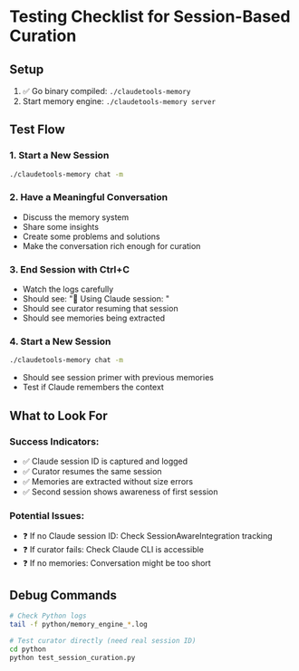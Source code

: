 # Testing Checklist for Session-Based Curation

## Setup
1. ✅ Go binary compiled: `./claudetools-memory`
2. Start memory engine: `./claudetools-memory server`

## Test Flow

### 1. Start a New Session
```bash
./claudetools-memory chat -m
```

### 2. Have a Meaningful Conversation
- Discuss the memory system
- Share some insights
- Create some problems and solutions
- Make the conversation rich enough for curation

### 3. End Session with Ctrl+C
- Watch the logs carefully
- Should see: "🔗 Using Claude session: <session-id>"
- Should see curator resuming that session
- Should see memories being extracted

### 4. Start a New Session
```bash
./claudetools-memory chat -m
```
- Should see session primer with previous memories
- Test if Claude remembers the context

## What to Look For

### Success Indicators:
- ✅ Claude session ID is captured and logged
- ✅ Curator resumes the same session
- ✅ Memories are extracted without size errors
- ✅ Second session shows awareness of first session

### Potential Issues:
- ❓ If no Claude session ID: Check SessionAwareIntegration tracking
- ❓ If curator fails: Check Claude CLI is accessible
- ❓ If no memories: Conversation might be too short

## Debug Commands
```bash
# Check Python logs
tail -f python/memory_engine_*.log

# Test curator directly (need real session ID)
cd python
python test_session_curation.py
```